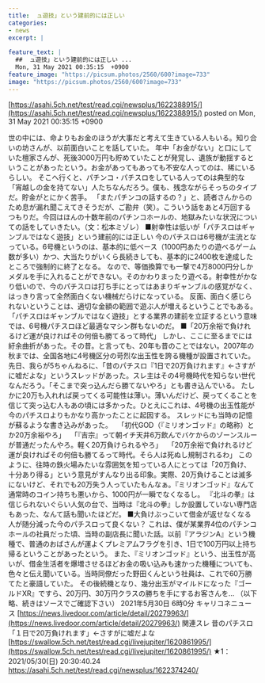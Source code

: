 ```yaml
---
title:  ュ遊技」という建前的には正しい 
categories:
- news
excerpt: |
  
feature_text: |
  ##  ュ遊技」という建前的には正しい ...
  Mon, 31 May 2021 00:35:15  +0900
feature_image: "https://picsum.photos/2560/600?image=733"
image: "https://picsum.photos/2560/600?image=733"
---
```


[https://asahi.5ch.net/test/read.cgi/newsplus/1622388915/](https://asahi.5ch.net/test/read.cgi/newsplus/1622388915/)
posted on Mon, 31 May 2021 00:35:15  +0900

<!--more-->

世の中には、命よりもお金のほうが大事だと考えて生きている人もいる。知り合いの坊さんが、以前面白いことを話していた。 年中「お金がない」と口にしていた檀家さんが、死後3000万円も貯めていたことが発覚し、遺族が動揺するということがあったという。お金があってもあっても不安な人ってのは、稀にいるらしい。 そこへ行くと、パチンコ・パチスロをしている人ってのは典型的な「宵越しの金を持てない」人たちなんだろう。僕も、残念ながらそっちのタイプだ。貯金がとにかく苦手。 「またパチンコの話するの？」と、読者さんからのため息が漏れ聞こえてきそうだが、ご勘弁（笑）。こういう話をあと4万回するつもりだ。今回はほんの十数年前のパチンコホールの、地獄みたいな状況についての話をしていきたい。（文：松本ミゾレ） ■射幸性は低いが「パチスロはギャンブルではなく遊技」という建前的には正しい 今のパチスロは6号機が主流となっている。6号機というのは、基本的に低ベース（1000円あたりの遊べるゲーム数が多い）かつ、大当たりがいくら長続きしても、基本的に2400枚を達成したところで強制的に終了となる。 なので、等価換算でも一撃で4万8000円分しかメダルを手に入れることができない。そのかわりまったり遊べる。射幸性がかなり低いので、今のパチスロは打ち手にとってはあまりギャンブルの感覚がなく、はっきり言って全然面白くない機械だらけになっている。 反面、面白く感じられないということは、適切な金額の範囲で遊ぶ人が増えるということでもある。「パチスロはギャンブルではなく遊技」とする業界の建前を立証するという意味では、6号機パチスロほど最適なマシン群もないのだ。 ■「20万余裕で負けれるけど運が良ければその何倍も勝てるって時代」 しかし、ここに至るまでには紆余曲折があった。その昔。と言っても、20年も昔のことではない。2007年の秋までは、全国各地に4号機区分の苛烈な出玉性を誇る機種が設置されていた。 先日、我らが5ちゃんねるに、「昔のパチスロ『1日で20万負けれます』←さすがに嘘だよな」というスレッドがあった。スレ主はその4号機時代を知らない世代なんだろう。「そこまで突っ込んだら勝てないやろ」とも書き込んでいる。 たしかに20万も入れれば戻ってくる可能性は薄い。薄いんだけど、戻ってくることを信じて突っ込む人もあの頃には多かった。ひとえにこれは、4号機の出玉性能が今のパチスロよりもかなり高かったことに起因する。 スレッドにも当時の記憶が蘇るような書き込みがあった。 　「初代GOD（『ミリオンゴッド』の略称）とか20万余裕やろ」 　「『吉宗』って朝イチ天井6万飲んでバケからのゾーンスルーが普通だったんやろ。軽く20万負けられるやろ」 　「20万余裕で負けれるけど運が良ければその何倍も勝てるって時代。そら人は死ぬし規制されるわ」 このように、往時の鉄火場みたいな雰囲気を知っている人にとっては「20万負け、十分あり得る」という意見がすんなり出る印象。実際、20万負けることは滅多にないけど、それでも20万失う人っていたもんなぁ。『ミリオンゴッド』なんて通常時のコイン持ちも悪いから、1000円が一瞬でなくなるし。 『北斗の拳』は信じられないぐらい人気の台で、当時は『北斗の拳』しか設置していない専門店もあった、なんて話も聞いたほどだ。 ■大負けぶっこいて借金が返せなくなる人が随分減った今のパチスロって良くない？ これは、僕が某業界4位のパチンコホールの社員だった頃、当時の副店長に聞いた話。以前『アラジンA』という機種で、普通のおばさんが運よくプレミアムフラグを引き、1日で100万円以上持ち帰るということがあったという。 また、『ミリオンゴッド』という、出玉性が高いが、借金生活者を爆増させるほどお金の吸い込みも速かった機種についても、色々と伝え聞いている。当時同僚だった野田くんという社員は、これで60万勝てたと豪語していた。 その後続機となり、幾分出玉がマイルドになった『ゴールドXR』ですら、20万円、30万円クラスの勝ちを手にするお客さんを… （以下略、続きはソースでご確認下さい） 2021年5月30日 6時0分 キャリコネニュース [https://news.livedoor.com/article/detail/20279963/](https://news.livedoor.com/article/detail/20279963/) 関連スレ 昔のパチスロ「１日で20万負けれます」←さすがに嘘だよな [https://swallow.5ch.net/test/read.cgi/livejupiter/1620861995/](https://swallow.5ch.net/test/read.cgi/livejupiter/1620861995/) ★1：2021/05/30(日) 20:30:40.24 https://asahi.5ch.net/test/read.cgi/newsplus/1622374240/
